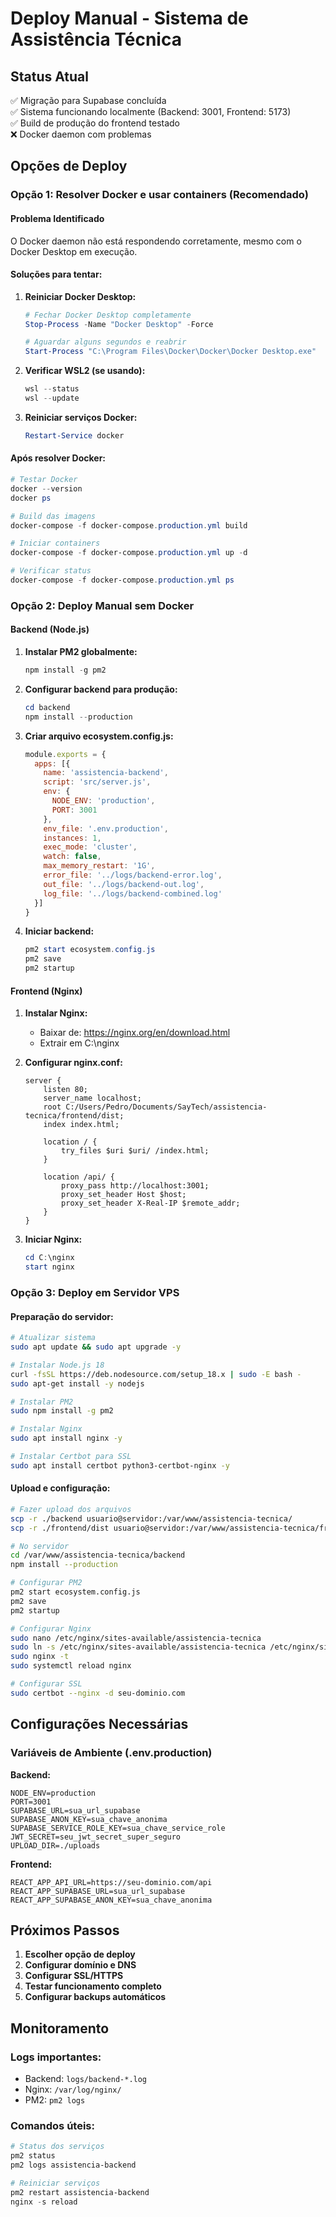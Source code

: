 # Deploy Manual - Sistema de Assistência Técnica

## Status Atual
✅ Migração para Supabase concluída  
✅ Sistema funcionando localmente (Backend: 3001, Frontend: 5173)  
✅ Build de produção do frontend testado  
❌ Docker daemon com problemas  

## Opções de Deploy

### Opção 1: Resolver Docker e usar containers (Recomendado)

#### Problema Identificado
O Docker daemon não está respondendo corretamente, mesmo com o Docker Desktop em execução.

#### Soluções para tentar:

1. **Reiniciar Docker Desktop:**
   ```powershell
   # Fechar Docker Desktop completamente
   Stop-Process -Name "Docker Desktop" -Force
   
   # Aguardar alguns segundos e reabrir
   Start-Process "C:\Program Files\Docker\Docker\Docker Desktop.exe"
   ```

2. **Verificar WSL2 (se usando):**
   ```powershell
   wsl --status
   wsl --update
   ```

3. **Reiniciar serviços Docker:**
   ```powershell
   Restart-Service docker
   ```

#### Após resolver Docker:
```powershell
# Testar Docker
docker --version
docker ps

# Build das imagens
docker-compose -f docker-compose.production.yml build

# Iniciar containers
docker-compose -f docker-compose.production.yml up -d

# Verificar status
docker-compose -f docker-compose.production.yml ps
```

### Opção 2: Deploy Manual sem Docker

#### Backend (Node.js)

1. **Instalar PM2 globalmente:**
   ```powershell
   npm install -g pm2
   ```

2. **Configurar backend para produção:**
   ```powershell
   cd backend
   npm install --production
   ```

3. **Criar arquivo ecosystem.config.js:**
   ```javascript
   module.exports = {
     apps: [{
       name: 'assistencia-backend',
       script: 'src/server.js',
       env: {
         NODE_ENV: 'production',
         PORT: 3001
       },
       env_file: '.env.production',
       instances: 1,
       exec_mode: 'cluster',
       watch: false,
       max_memory_restart: '1G',
       error_file: '../logs/backend-error.log',
       out_file: '../logs/backend-out.log',
       log_file: '../logs/backend-combined.log'
     }]
   }
   ```

4. **Iniciar backend:**
   ```powershell
   pm2 start ecosystem.config.js
   pm2 save
   pm2 startup
   ```

#### Frontend (Nginx)

1. **Instalar Nginx:**
   - Baixar de: https://nginx.org/en/download.html
   - Extrair em C:\nginx

2. **Configurar nginx.conf:**
   ```nginx
   server {
       listen 80;
       server_name localhost;
       root C:/Users/Pedro/Documents/SayTech/assistencia-tecnica/frontend/dist;
       index index.html;

       location / {
           try_files $uri $uri/ /index.html;
       }

       location /api/ {
           proxy_pass http://localhost:3001;
           proxy_set_header Host $host;
           proxy_set_header X-Real-IP $remote_addr;
       }
   }
   ```

3. **Iniciar Nginx:**
   ```powershell
   cd C:\nginx
   start nginx
   ```

### Opção 3: Deploy em Servidor VPS

#### Preparação do servidor:
```bash
# Atualizar sistema
sudo apt update && sudo apt upgrade -y

# Instalar Node.js 18
curl -fsSL https://deb.nodesource.com/setup_18.x | sudo -E bash -
sudo apt-get install -y nodejs

# Instalar PM2
sudo npm install -g pm2

# Instalar Nginx
sudo apt install nginx -y

# Instalar Certbot para SSL
sudo apt install certbot python3-certbot-nginx -y
```

#### Upload e configuração:
```bash
# Fazer upload dos arquivos
scp -r ./backend usuario@servidor:/var/www/assistencia-tecnica/
scp -r ./frontend/dist usuario@servidor:/var/www/assistencia-tecnica/frontend/

# No servidor
cd /var/www/assistencia-tecnica/backend
npm install --production

# Configurar PM2
pm2 start ecosystem.config.js
pm2 save
pm2 startup

# Configurar Nginx
sudo nano /etc/nginx/sites-available/assistencia-tecnica
sudo ln -s /etc/nginx/sites-available/assistencia-tecnica /etc/nginx/sites-enabled/
sudo nginx -t
sudo systemctl reload nginx

# Configurar SSL
sudo certbot --nginx -d seu-dominio.com
```

## Configurações Necessárias

### Variáveis de Ambiente (.env.production)

**Backend:**
```env
NODE_ENV=production
PORT=3001
SUPABASE_URL=sua_url_supabase
SUPABASE_ANON_KEY=sua_chave_anonima
SUPABASE_SERVICE_ROLE_KEY=sua_chave_service_role
JWT_SECRET=seu_jwt_secret_super_seguro
UPLOAD_DIR=./uploads
```

**Frontend:**
```env
REACT_APP_API_URL=https://seu-dominio.com/api
REACT_APP_SUPABASE_URL=sua_url_supabase
REACT_APP_SUPABASE_ANON_KEY=sua_chave_anonima
```

## Próximos Passos

1. **Escolher opção de deploy**
2. **Configurar domínio e DNS**
3. **Configurar SSL/HTTPS**
4. **Testar funcionamento completo**
5. **Configurar backups automáticos**

## Monitoramento

### Logs importantes:
- Backend: `logs/backend-*.log`
- Nginx: `/var/log/nginx/`
- PM2: `pm2 logs`

### Comandos úteis:
```powershell
# Status dos serviços
pm2 status
pm2 logs assistencia-backend

# Reiniciar serviços
pm2 restart assistencia-backend
nginx -s reload
```
